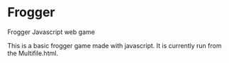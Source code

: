 # Frogger
Frogger Javascript web game

This is a basic frogger game made with javascript. It is currently run from the Multifile.html.
